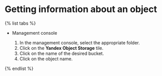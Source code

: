# Getting information about an object

{% list tabs %}

- Management console
  
  1. In the management console, select the appropriate folder.
  1. Click on the **Yandex Object Storage** tile.
  1. Click on the name of the desired bucket.
  1. Click on the object name.
  
{% endlist %}

